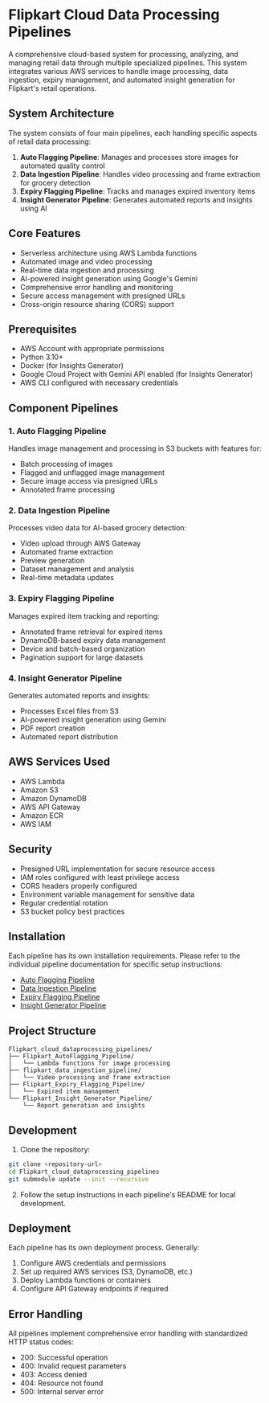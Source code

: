 # Flipkart Cloud Data Processing Pipelines

A comprehensive cloud-based system for processing, analyzing, and managing retail data through multiple specialized pipelines. This system integrates various AWS services to handle image processing, data ingestion, expiry management, and automated insight generation for Flipkart's retail operations.

## System Architecture

The system consists of four main pipelines, each handling specific aspects of retail data processing:

1. **Auto Flagging Pipeline**: Manages and processes store images for automated quality control
2. **Data Ingestion Pipeline**: Handles video processing and frame extraction for grocery detection
3. **Expiry Flagging Pipeline**: Tracks and manages expired inventory items
4. **Insight Generator Pipeline**: Generates automated reports and insights using AI

## Core Features

- Serverless architecture using AWS Lambda functions
- Automated image and video processing
- Real-time data ingestion and processing
- AI-powered insight generation using Google's Gemini
- Comprehensive error handling and monitoring
- Secure access management with presigned URLs
- Cross-origin resource sharing (CORS) support

## Prerequisites

- AWS Account with appropriate permissions
- Python 3.10+
- Docker (for Insights Generator)
- Google Cloud Project with Gemini API enabled (for Insights Generator)
- AWS CLI configured with necessary credentials

## Component Pipelines

### 1. Auto Flagging Pipeline
Handles image management and processing in S3 buckets with features for:
- Batch processing of images
- Flagged and unflagged image management
- Secure image access via presigned URLs
- Annotated frame processing

### 2. Data Ingestion Pipeline
Processes video data for AI-based grocery detection:
- Video upload through AWS Gateway
- Automated frame extraction
- Preview generation
- Dataset management and analysis
- Real-time metadata updates

### 3. Expiry Flagging Pipeline
Manages expired item tracking and reporting:
- Annotated frame retrieval for expired items
- DynamoDB-based expiry data management
- Device and batch-based organization
- Pagination support for large datasets

### 4. Insight Generator Pipeline
Generates automated reports and insights:
- Processes Excel files from S3
- AI-powered insight generation using Gemini
- PDF report creation
- Automated report distribution

## AWS Services Used

- AWS Lambda
- Amazon S3
- Amazon DynamoDB
- AWS API Gateway
- Amazon ECR
- AWS IAM

## Security

- Presigned URL implementation for secure resource access
- IAM roles configured with least privilege access
- CORS headers properly configured
- Environment variable management for sensitive data
- Regular credential rotation
- S3 bucket policy best practices

## Installation

Each pipeline has its own installation requirements. Please refer to the individual pipeline documentation for specific setup instructions:

- [Auto Flagging Pipeline](./Flipkart_AutoFlagging_Pipeline/README.md)
- [Data Ingestion Pipeline](./flipkart_data_ingestion_pipeline/README.md)
- [Expiry Flagging Pipeline](./Flipkart_Expiry_Flagging_Pipeline/README.md)
- [Insight Generator Pipeline](./Flipkart_Insight_Generator_Pipeline/README.md)

## Project Structure

```
Flipkart_cloud_dataprocessing_pipelines/
├── Flipkart_AutoFlagging_Pipeline/
│   └── Lambda functions for image processing
├── flipkart_data_ingestion_pipeline/
│   └── Video processing and frame extraction
├── Flipkart_Expiry_Flagging_Pipeline/
│   └── Expired item management
└── Flipkart_Insight_Generator_Pipeline/
    └── Report generation and insights
```

## Development

1. Clone the repository:
```bash
git clone <repository-url>
cd Flipkart_cloud_dataprocessing_pipelines
git submodule update --init --recursive
```

2. Follow the setup instructions in each pipeline's README for local development.

## Deployment

Each pipeline has its own deployment process. Generally:

1. Configure AWS credentials and permissions
2. Set up required AWS services (S3, DynamoDB, etc.)
3. Deploy Lambda functions or containers
4. Configure API Gateway endpoints if required

## Error Handling

All pipelines implement comprehensive error handling with standardized HTTP status codes:
- 200: Successful operation
- 400: Invalid request parameters
- 403: Access denied
- 404: Resource not found
- 500: Internal server error

